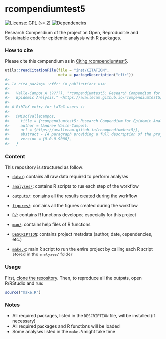
<!-- README.md is generated from README.Rmd. Please edit that file -->

# rcompendiumtest5

<!-- badges: start -->

[![License: GPL (\>=
2)](https://img.shields.io/badge/License-GPL%20%28%3E%3D%202%29-blue.svg)](https://choosealicense.com/licenses/gpl-2.0/)
[![Dependencies](https://img.shields.io/badge/dependencies-2/95-green?style=flat)](#)
<!-- badges: end -->

Research Compendium of the project on Open, Reproducible and Sustainable
code for epidemic analysis with R packages.

### How to cite

Please cite this compendium as in [Citing
rcompendiumtest5](https://avallecam.github.io/rcompendiumtest5/authors.html#citation).

``` r
utils::readCitationFile(file = "inst/CITATION",
                        meta = packageDescription("cffr"))
#> 
#> To cite package 'cffr' in publications use:
#> 
#>   Valle-Campos A (????). "rcompendiumtest5: Research Compendium for
#>   Epidemic Analysis." <https://avallecam.github.io/rcompendiumtest5/>.
#> 
#> A BibTeX entry for LaTeX users is
#> 
#>   @Misc{vallecampos,
#>     title = {rcompendiumtest5: Research Compendium for Epidemic Analysis},
#>     author = {Andree Valle-Campos},
#>     url = {https://avallecam.github.io/rcompendiumtest5/},
#>     abstract = {A paragraph providing a full description of the project on Open, Reproducible and Sustainable code for epidemic analysis with R packages},
#>     version = {0.0.0.9000},
#>   }
```

### Content

This repository is structured as follow:

- [`data/`](https://github.com/avallecam/rcompendiumtest5/tree/master/data):
  contains all raw data required to perform analyses

- [`analyses/`](https://github.com/avallecam/rcompendiumtest5/tree/main/analyses/):
  contains R scripts to run each step of the workflow

- [`outputs/`](https://github.com/avallecam/rcompendiumtest5/tree/main/outputs):
  contains all the results created during the workflow

- [`figures/`](https://github.com/avallecam/rcompendiumtest5/tree/main/figures):
  contains all the figures created during the workflow

- [`R/`](https://github.com/avallecam/rcompendiumtest5/tree/main/R):
  contains R functions developed especially for this project

- [`man/`](https://github.com/avallecam/rcompendiumtest5/tree/main/man):
  contains help files of R functions

- [`DESCRIPTION`](https://github.com/avallecam/rcompendiumtest5/tree/main/DESCRIPTION):
  contains project metadata (author, date, dependencies, etc.)

- [`make.R`](https://github.com/avallecam/rcompendiumtest5/tree/main/make.R):
  main R script to run the entire project by calling each R script
  stored in the `analyses/` folder

### Usage

First, [clone the
repository](https://www.epirhandbook.com/en/version-control-and-collaboration-with-git-and-github.html?q=clone#clone-from-a-github-repository).
Then, to reproduce all the outputs, open R/RStudio and run:

``` r
source("make.R")
```

### Notes

- All required packages, listed in the `DESCRIPTION` file, will be
  installed (if necessary)
- All required packages and R functions will be loaded
- Some analyses listed in the `make.R` might take time
